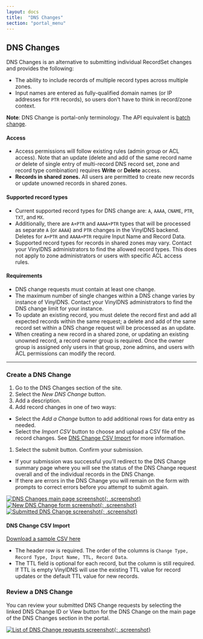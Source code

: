 ```yaml
---
layout: docs
title:  "DNS Changes"
section: "portal_menu"
---
```


## DNS Changes
DNS Changes is an alternative to submitting individual RecordSet changes and provides the following:

* The ability to include records of multiple record types across multiple zones.
* Input names are entered as fully-qualified domain names (or IP addresses for `PTR` records), so users don't have to think in record/zone context.

**Note**: DNS Change is portal-only terminology. The API equivalent is [batch change](../api/batchchange-model.html).

#### Access
* Access permissions will follow existing rules (admin group or ACL access). Note that an update (delete and add of the same record name *or* delete of single entry of multi-record DNS record set, zone and record type combination) requires **Write** or **Delete** access.
* **Records in shared zones.** All users are permitted to create new records or update unowned records in shared zones.

#### Supported record types
* Current supported record types for DNS change are: `A`, `AAAA`, `CNAME`, `PTR`, `TXT`, and `MX`.
* Additionally, there are `A+PTR` and `AAAA+PTR` types that will be processed as separate `A` (or `AAAA`) and `PTR` changes in the VinylDNS backend. Deletes for `A+PTR` and `AAAA+PTR` require Input Name and Record Data.
* Supported record types for records in shared zones may vary.
Contact your VinylDNS administrators to find the allowed record types.
This does not apply to zone administrators or users with specific ACL access rules.

#### Requirements
* DNS change requests must contain at least one change.
* The maximum number of single changes within a DNS change varies by instance of VinylDNS. Contact your VinylDNS administrators to find the DNS change limit for your instance.
* To update an existing record, you must delete the record first and add all expected records within the same request; a delete and add of the same record set within a DNS change request will be processed as an update.
* When creating a new record in a shared zone, or updating an existing unowned record, a record owner group is required. Once the owner group is assigned only users in that group, zone admins, and users with ACL permissions can modify the record.

---
### Create a DNS Change
1. Go to the DNS Changes section of the site.
1. Select the *New DNS Change* button.
1. Add a description.
1. Add record changes in one of two ways:
 - Select the *Add a Change* button to add additional rows for data entry as needed.
 - Select the *Import CSV* button to choose and upload a CSV file of the record changes. See [DNS Change CSV Import](#dns-change-csv-import) for more information.
1. Select the submit button. Confirm your submission.
 - If your submission was successful you'll redirect to the DNS Change summary page where you will see the status of the DNS Change request overall and of the individual records in the DNS Change.
 - If there are errors in the DNS Change you will remain on the form with prompts to correct errors before you attempt to submit again.

[![DNS Changes main page screenshot](../img/portal/dns-change-main-annotated.png){: .screenshot}](../img/portal/dns-change-main-annotated.png)
[![New DNS Change form screenshot](../img/portal/dns-change-new-annotated.png){: .screenshot}](../img/portal/dns-change-new-annotated.png)
[![Submitted DNS Change screenshot](../img/portal/dns-change-summary.png){: .screenshot}](../img/portal/dns-change-summary.png)

#### DNS Change CSV Import
[Download a sample CSV here](../static/dns-changes-csv-sample.csv)
* The header row is required. The order of the columns is `Change Type, Record Type, Input Name, TTL, Record Data`.
* The TTL field is optional for each record, but the column is still required. If TTL is empty VinylDNS will use the existing TTL value for record updates or the default TTL value for new records.

### Review a DNS Change
You can review your submitted DNS Change requests by selecting the linked DNS Change ID or View button for the DNS Change on the main page of the DNS Changes section in the portal.

[![List of DNS Change requests screenshot](../img/portal/dns-change-list-annotated.png){: .screenshot}](../img/portal/dns-change-list-annotated.png)
